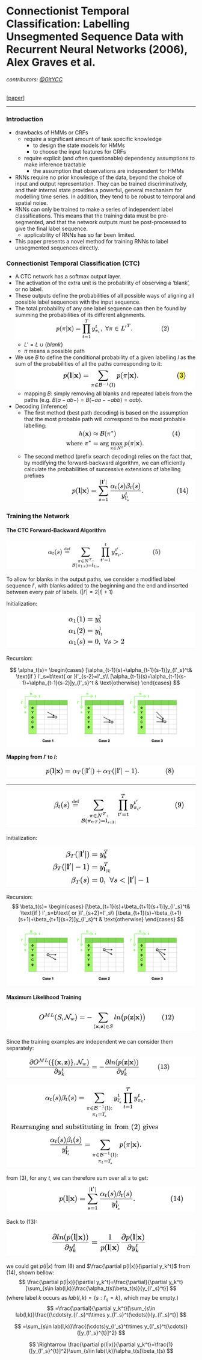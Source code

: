 # Connectionist Temporal Classification: Labelling Unsegmented Sequence Data with Recurrent Neural Networks (2006), Alex Graves et al.

###### contributors: [@GitYCC](https://github.com/GitYCC)

\[[paper](https://dl.acm.org/doi/10.1145/1143844.1143891)\]

---

### Introduction

- drawbacks of HMMs or CRFs
  - require a significant amount of task specific knowledge
    - to design the state models for HMMs
    - to choose the input features for CRFs
  - require explicit (and often questionable) dependency assumptions to make inference tractable
    - the assumption that observations are independent for HMMs
- RNNs require no prior knowledge of the data, beyond the choice of input and output representation. They can be trained discriminatively, and their internal state provides a powerful, general mechanism for modelling time series. In addition, they tend to be robust to temporal and spatial noise.
- RNNs can only be trained to make a series of independent label classifications. This means that the training data must be pre-segmented, and that the network outputs must be post-processed to give the final label sequence.
  - applicability of RNNs has so far been limited.
- This paper presents a novel method for training RNNs to label unsegmented sequences directly.



### Connectionist Temporal Classification (CTC)

- A CTC network has a softmax output layer.
- The activation of the extra unit is the probability of observing a ‘blank’, or no label. 
- These outputs define the probabilities of all possible ways of aligning all possible label sequences with the input sequence. 
- The total probability of any one label sequence can then be found by summing the probabilities of its different alignments.
  ![](assets/ctc_01.png)
  - $L'=L\cup\{blank\}$
  - $\pi$ means a possible path
- We use $B$ to define the conditional probability of a given labelling $l$ as the sum of the probabilities of all the paths corresponding to it:
  ![](assets/ctc_02.png)
  - mapping $B$: simply removing all blanks and repeated labels from the paths (e.g. $B(a − ab−) = B(−aa − −abb) = aab$).
- Decoding (inference)
  - The first method (best path decoding) is based on the assumption that the most probable path will correspond to the most probable labelling:
    ![](assets/ctc_03.png)
  - The second method (prefix search decoding) relies on the fact that, by modifying the forward-backward algorithm, we can efficiently calculate the probabilities of successive extensions of labelling prefixes
    ![](assets/ctc_04.png)



### Training the Network

#### The CTC Forward-Backward Algorithm

![](assets/ctc_05.png)

To allow for blanks in the output paths, we consider a modified label sequence $l′$, with blanks added to the beginning and the end and inserted between every pair of labels. ($|l'|=2|l|+1$)

Initialization:

![](assets/ctc_06.png)

Recursion:

$$
\alpha_t(s)= 
\begin{cases}
    [\alpha_{t-1}(s)+\alpha_{t-1}(s-1)]y_{l'_s}^t& \text{if } l'_s=b\text{ or }l'_{s-2}=l'_s\\
    [\alpha_{t-1}(s)+\alpha_{t-1}(s-1)+\alpha_{t-1}(s-2)]y_{l'_s}^t   & \text{otherwise}
\end{cases}
$$
![](assets/ctc_07.jpeg)

**Mapping from $l'$ to $l$:**

![](assets/ctc_09.png)



---

![](assets/ctc_10.png)

Initialization:

![](assets/ctc_11.png)

Recursion:
$$
\beta_t(s)= 
\begin{cases}
    [\beta_{t+1}(s)+\beta_{t+1}(s+1)]y_{l'_s}^t& \text{if } l'_s=b\text{ or }l'_{s+2}=l'_s\\
    [\beta_{t+1}(s)+\beta_{t+1}(s+1)+\beta_{t+1}(s+2)]y_{l'_s}^t   & \text{otherwise}
\end{cases}
$$
![](assets/ctc_08.jpeg)





#### Maximum Likelihood Training

![](assets/ctc_12.png)

Since the training examples are independent we can consider them separately:

![](assets/ctc_13.png)



![](assets/ctc_14.png)

from (3), for any $t$, we can therefore sum over all $s$ to get:

![](assets/ctc_15.png)

Back to (13):

![](assets/ctc_16.png)

we could get $p(l|x)$ from (8) and $\frac{\partial p(l|x)}{\partial y_k^t}$ from (14), shown bellow:
$$
\frac{\partial p(l|x)}{\partial y_k^t}=\frac{\partial}{\partial y_k^t}[\sum_{s\in lab(l,k)}\frac{\alpha_t(s)\beta_t(s)}{y_{l'_s}^t}]
$$
(where label $k$ occurs as $lab(l,k)=\{s:l'_s=k\}$,  which may be empty.)
$$
=\frac{\partial}{\partial y_k^t}[\sum_{s\in lab(l,k)}\frac{(\cdots)y_{l'_s}^t\times y_{l'_s}^t(\cdots)}{y_{l'_s}^t}]
$$

$$
=\sum_{s\in lab(l,k)}\frac{(\cdots)y_{l'_s}^t\times y_{l'_s}^t(\cdots)}{[y_{l'_s}^{t}]^2}
$$

$$
\Rightarrow	\frac{\partial p(l|x)}{\partial y_k^t}=\frac{1}{[y_{l'_s}^{t}]^2}\sum_{s\in lab(l,k)}\alpha_t(s)\beta_t(s)
$$

